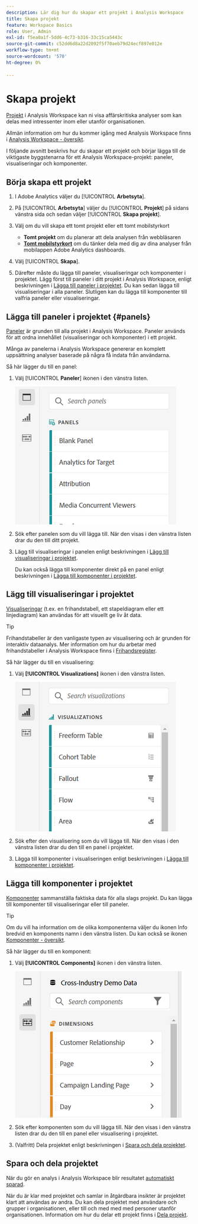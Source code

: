 ```yaml
---
description: Lär dig hur du skapar ett projekt i Analysis Workspace
title: Skapa projekt
feature: Workspace Basics
role: User, Admin
exl-id: f5ea0a1f-5dd6-4c73-b316-33c15ca5443c
source-git-commit: c52dd6d8a22d2092f5f70aeb79d24ecf897e012e
workflow-type: tm+mt
source-wordcount: '570'
ht-degree: 0%

---
```


# Skapa projekt

[Projekt](/help/analysis-workspace/build-workspace-project/freeform-overview.md) i Analysis Workspace kan ni visa affärskritiska analyser som kan delas med intressenter inom eller utanför organisationen.

Allmän information om hur du kommer igång med Analysis Workspace finns i [Analysis Workspace - översikt](/help/analysis-workspace/home.md).

I följande avsnitt beskrivs hur du skapar ett projekt och börjar lägga till de viktigaste byggstenarna för ett Analysis Workspace-projekt: paneler, visualiseringar och komponenter.

## Börja skapa ett projekt

1. I Adobe Analytics väljer du [!UICONTROL **Arbetsyta**].

1. På [!UICONTROL **Arbetsyta**] väljer du [!UICONTROL **Projekt**] på sidans vänstra sida och sedan väljer [!UICONTROL **Skapa projekt**].

1. Välj om du vill skapa ett tomt projekt eller ett tomt mobilstyrkort

   * **Tomt projekt** om du planerar att dela analysen från webbläsaren
   * [**Tomt mobilstyrkort**](/help/mobile-app/curator.md) om du tänker dela med dig av dina analyser från mobilappen Adobe Analytics dashboards.

1. Välj [!UICONTROL **Skapa**].

1. Därefter måste du lägga till paneler, visualiseringar och komponenter i projektet. Lägg först till paneler i ditt projekt i Analysis Workspace, enligt beskrivningen i [Lägga till paneler i projektet](#add-panels-to-the-project). Du kan sedan lägga till visualiseringar i alla paneler. Slutligen kan du lägga till komponenter till valfria paneler eller visualiseringar.

## Lägga till paneler i projektet {#panels}

[Paneler](/help/analysis-workspace/c-panels/panels.md) är grunden till alla projekt i Analysis Workspace. Paneler används för att ordna innehållet (visualiseringar och komponenter) i ett projekt.

Många av panelerna i Analysis Workspace genererar en komplett uppsättning analyser baserade på några få indata från användarna.

Så här lägger du till en panel:

1. Välj [!UICONTROL **Paneler**] ikonen i den vänstra listen.

   ![](assets/build-panels.png)

1. Sök efter panelen som du vill lägga till. När den visas i den vänstra listen drar du den till ditt projekt.

1. Lägg till visualiseringar i panelen enligt beskrivningen i [Lägg till visualiseringar i projektet](#add-visualizations-to-the-project).

   Du kan också lägga till komponenter direkt på en panel enligt beskrivningen i [Lägga till komponenter i projektet](#add-components-to-the-project).

## Lägg till visualiseringar i projektet

[Visualiseringar](/help/analysis-workspace/visualizations/freeform-analysis-visualizations.md) (t.ex. en frihandstabell, ett stapeldiagram eller ett linjediagram) kan användas för att visuellt ge liv åt data.

>[!TIP]
>
>Frihandstabeller är den vanligaste typen av visualisering och är grunden för interaktiv dataanalys. Mer information om hur du arbetar med frihandstabeller i Analysis Workspace finns i [Frihandsregister](/help/analysis-workspace/visualizations/freeform-table/freeform-table.md).

Så här lägger du till en visualisering:

1. Välj **[!UICONTROL Visualizations]** ikonen i den vänstra listen.

   ![](assets/build-visualizations.png)

1. Sök efter den visualisering som du vill lägga till. När den visas i den vänstra listen drar du den till en panel i projektet.

1. Lägga till komponenter i visualiseringen enligt beskrivningen i [Lägga till komponenter i projektet](#add-components-to-the-project).

## Lägga till komponenter i projektet

[Komponenter](/help/components/overview.md) sammanställa faktiska data för alla slags projekt. Du kan lägga till komponenter till visualiseringar eller till paneler.

>[!TIP]
>
>Om du vill ha information om de olika komponenterna väljer du ikonen Info bredvid en komponents namn i den vänstra listen. Du kan också se ikonen [Komponenter - översikt](/help/components/overview.md).

Så här lägger du till en komponent:

1. Välj **[!UICONTROL Components]** ikonen i den vänstra listen.

   ![](assets/build-components.png)

1. Sök efter komponenten som du vill lägga till. När den visas i den vänstra listen drar du den till en panel eller visualisering i projektet.

1. (Valfritt) Dela projektet enligt beskrivningen i [Spara och dela projektet](#save-and-share-the-project).

## Spara och dela projektet

När du gör en analys i Analysis Workspace blir resultatet [automatiskt sparad](/help/analysis-workspace/build-workspace-project/save-projects.md).

När du är klar med projektet och samlar in åtgärdbara insikter är projektet klart att användas av andra. Du kan dela projektet med användare och grupper i organisationen, eller till och med med med personer utanför organisationen. Information om hur du delar ett projekt finns i [Dela projekt](/help/analysis-workspace/curate-share/share-projects.md).
